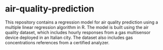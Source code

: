 # air-quality-prediction
This repository contains a regression model for air quality prediction using a multiple linear regression algorithm in R. The model is built using the air quality dataset, which includes hourly responses from a gas multisensor device deployed in an Italian city. The dataset also includes gas concentrations references from a certified analyzer.
